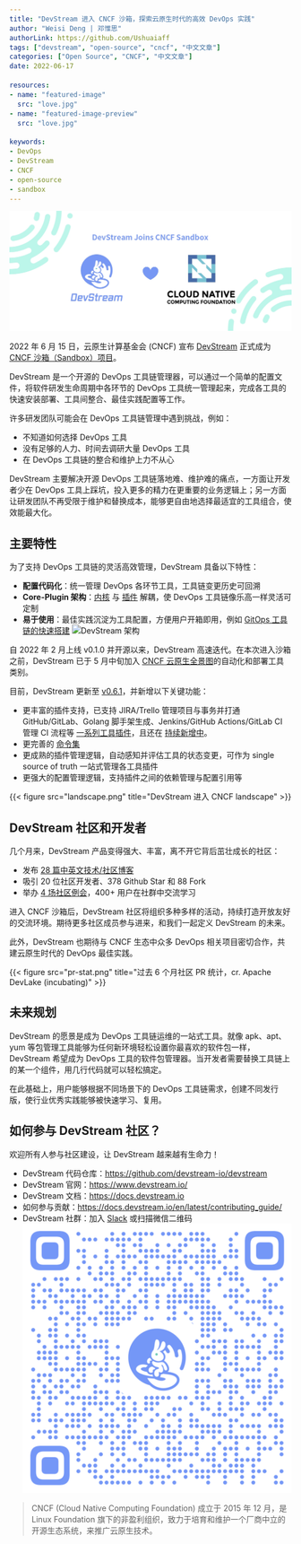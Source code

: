 ```yaml
---
title: "DevStream 进入 CNCF 沙箱，探索云原生时代的高效 DevOps 实践"
author: "Weisi Deng | 邓惟思"
authorLink: https://github.com/Ushuaiaff
tags: ["devstream", "open-source", "cncf", "中文文章"]
categories: ["Open Source", "CNCF", "中文文章"]
date: 2022-06-17

resources:
- name: "featured-image"
  src: "love.jpg"
- name: "featured-image-preview"
  src: "love.jpg"

keywords:
- DevOps
- DevStream
- CNCF
- open-source
- sandbox
---
```

![DevStream 进入 CNCF 沙箱](love.jpg)

2022 年 6 月 15 日，云原生计算基金会 (CNCF) 宣布 [DevStream](https://www.devstream.io/) 正式成为 [CNCF 沙箱（Sandbox）项目](https://www.cncf.io/sandbox-projects/)。

DevStream 是一个开源的 DevOps 工具链管理器，可以通过一个简单的配置文件，将软件研发生命周期中各环节的 DevOps 工具统一管理起来，完成各工具的快速安装部署、工具间整合、最佳实践配置等工作。

许多研发团队可能会在 DevOps 工具链管理中遇到挑战，例如：
-  不知道如何选择 DevOps 工具
-  没有足够的人力、时间去调研大量 DevOps 工具
-  在 DevOps 工具链的整合和维护上力不从心

DevStream 主要解决开源 DevOps 工具链落地难、维护难的痛点，一方面让开发者少在 DevOps 工具上踩坑，投入更多的精力在更重要的业务逻辑上；另一方面让研发团队不再受限于维护和替换成本，能够更自由地选择最适宜的工具组合，使效能最大化。



## 主要特性
为了支持 DevOps 工具链的灵活高效管理，DevStream 具备以下特性：
-   **配置代码化**：统一管理 DevOps 各环节工具，工具链变更历史可回溯
-   **Core-Plugin 架构**：[内核](https://github.com/devstream-io/devstream/tree/main/internal/pkg/pluginengine) 与 [插件](https://github.com/devstream-io/devstream/tree/main/internal/pkg/plugin) 解耦，使 DevOps 工具链像乐高一样灵活可定制
-   **易于使用**：最佳实践沉淀为工具配置，方便用户开箱即用，例如 [ GitOps 工具链的快速搭建](https://docs.devstream.io/en/latest/best-practices/gitops/)
![DevStream 架构](https://i.imgur.com/VAPQpug.png)

自 2022 年 2 月上线 v0.1.0 并开源以来，DevStream 高速迭代。在本次进入沙箱之前，DevStream 已于 5 月中旬加入 [CNCF 云原生全景图](https://landscape.cncf.io/)的自动化和部署工具类别。

目前，DevStream 更新至 [v0.6.1](https://github.com/devstream-io/devstream/releases)，并新增以下关键功能：
- 更丰富的插件支持，已支持 JIRA/Trello 管理项目与事务并打通 GitHub/GitLab、Golang 脚手架生成、Jenkins/GitHub Actions/GitLab CI 管理 CI 流程等 [一系列工具插件](https://docs.devstream.io/en/latest/plugins/plugins-list/)，且还在 [持续新增中](https://blog.devstream.io/posts/%E7%BB%99dtm%E5%BC%80%E5%8F%91%E4%B8%80%E4%B8%AA%E6%8F%92%E4%BB%B6/)。
- 更完善的 [命令集](https://docs.devstream.io/en/latest/commands/autocomplete/)
- 更成熟的插件管理逻辑，自动感知并评估工具的状态变更，可作为 single source of truth 一站式管理各工具插件
- 更强大的配置管理逻辑，支持插件之间的依赖管理与配置引用等

{{< figure src="landscape.png" title="DevStream 进入 CNCF landscape" >}}



## DevStream 社区和开发者

几个月来，DevStream 产品变得强大、丰富，离不开它背后茁壮成长的社区：
- 发布 [28 篇中英文技术/社区博客](https://blog.devstream.io/)
- 吸引 20 位社区开发者、378 Github Star 和 88 Fork
- 举办 [ 4 场社区例会](https://space.bilibili.com/1737999178)，400+ 用户在社群中交流学习

进入 CNCF 沙箱后，DevStream 社区将组织多种多样的活动，持续打造开放友好的交流环境。期待更多社区成员参与进来，和我们一起定义 DevStream 的未来。

此外，DevStream 也期待与 CNCF 生态中众多 DevOps 相关项目密切合作，共建云原生时代的 DevOps 最佳实践。

{{< figure src="pr-stat.png" title="过去 6 个月社区 PR 统计，cr. Apache DevLake (incubating)" >}}


## 未来规划
DevStream 的愿景是成为 DevOps 工具链运维的一站式工具。就像 apk、apt、yum 等包管理工具能够为任何新环境轻松设置你最喜欢的软件包一样，DevStream 希望成为 DevOps 工具的软件包管理器。当开发者需要替换工具链上的某一个组件，用几行代码就可以轻松搞定。

在此基础上，用户能够根据不同场景下的 DevOps 工具链需求，创建不同发行版，使行业优秀实践能够被快速学习、复用。




## 如何参与 DevStream 社区？
欢迎所有人参与社区建设，让 DevStream 越来越有生命力！
- DevStream 代码仓库：https://github.com/devstream-io/devstream
- DevStream 官网：https://www.devstream.io/
- DevStream 文档：https://docs.devstream.io
- 如何参与贡献：https://docs.devstream.io/en/latest/contributing_guide/
- DevStream 社群：加入 [Slack](https://join.slack.com/t/devstream-io/shared_invite/zt-16tb0iwzr-krcFGYRN7~Vv1suGZjdv4w) 或扫描微信二维码
![DevStream 微信社群二维码](devstream-wechat.png)


> CNCF (Cloud Native Computing Foundation) 成立于 2015 年 12 月，是 Linux Foundation 旗下的非盈利组织，致力于培育和维护一个厂商中立的开源生态系统，来推广云原生技术。